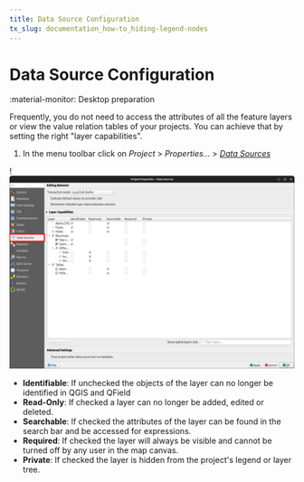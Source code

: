 ```yaml
---
title: Data Source Configuration
tx_slug: documentation_how-to_hiding-legend-nodes
---
```


# Data Source Configuration
:material-monitor: Desktop preparation

Frequently, you do not need to access the attributes of all the feature layers or view the value relation tables of your projects.
You can achieve that by setting the right "layer capabilities".

1. In the menu toolbar click on *Project* > *Properties...* > [*Data Sources*](https://docs.qgis.org/latest/en/docs/user_manual/introduction/qgis_configuration.html#data-sources-properties)

!![Configuring Layers Data Sources](../../assets/images/hiding-legend-nodes.png)

- **Identifiable**: If unchecked the objects of the layer can no longer be identified in QGIS and QField
- **Read-Only**: If checked a layer can no longer be added, edited or deleted.
- **Searchable**: If checked the attributes of the layer can be found in the search bar and be accessed for expressions.
- **Required**: If checked the layer will always be visible and cannot be turned off by any user in the map canvas.
- **Private**: If checked the layer is hidden from the project's legend or layer tree.
